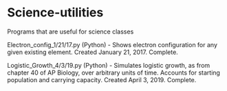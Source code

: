 # Science-utilities
Programs that are useful for science classes

Electron_config_1/21/17.py (Python) - Shows electron configuration for any given existing element. Created January 21, 2017. Complete.

Logistic_Growth_4/3/19.py (Python) - Simulates logistic growth, as from chapter 40 of AP Biology, over arbitrary units of time. Accounts for starting population and carrying capacity. Created April 3, 2019. Complete.
